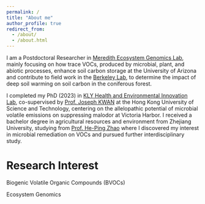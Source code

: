 ```yaml
---
permalink: /
title: "About me"
author_profile: true
redirect_from: 
  - /about/
  - /about.html
---
```


I am a Postdoctoral Researcher in [Meredith Ecosystem Genomics Lab](https://www.laurameredith.com/), mainly focusing on how trace VOCs, produced by microbial, plant, and abiotic processes, enhance soil carbon storage at the University of Arizona and contribute to field work in the [Berkeley Lab](https://www.lbl.gov/), to determine the impact of deep soil warming on soil carbon in the coniferous forest.

I completed my PhD (2023) in [KLY Health and Environmental Innovation Lab](https://www.kinglunyeung.com/), co-supervised by [Prof. Joseph KWAN](https://www.hkust-gz.edu.cn/people/joseph-kai-cho-kwan/) at the Hong Kong University of Science and Technology, centering on the allelopathic potential of microbial volatile emissions on suppressing malodor at Victoria Harbor. I received a bachelor degree in agricultural resources and environment from Zhejiang University, studying from [Prof. He-Ping Zhao](https://person.zju.edu.cn/en/zhaoheping) where I discovered my interest in microbial remediation on VOCs and pursued further interdisciplinary study.

Research Interest
======
Biogenic Volatile Organic Compounds (BVOCs)


Ecosystem Genomics
